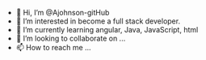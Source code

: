 - 👋 Hi, I’m @Ajohnson-gitHub
- 👀 I’m interested in become a full stack developer.
- 🌱 I’m currently learning angular, Java, JavaScript, html
- 💞️ I’m looking to collaborate on ...
- 📫 How to reach me ...

<!---
Ajohnson-gitHub/Ajohnson-gitHub is a ✨ special ✨ repository because its `README.md` (this file) appears on your GitHub profile.
You can click the Preview link to take a look at your changes.
--->
